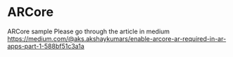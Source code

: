 # ARCore
ARCore sample
Please go through the article in medium https://medium.com/@aks.akshaykumars/enable-arcore-ar-required-in-ar-apps-part-1-588bf51c3a1a

